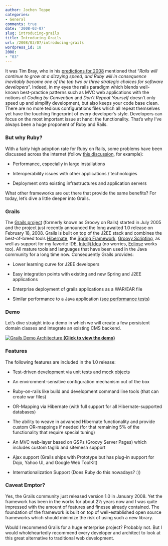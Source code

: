 ```yaml
---
author: Jochen Toppe
categories:
- General
comments: true
date: '2008-03-07'
slug: introducing-grails
title: Introducing Grails
url: /2008/03/07/introducing-grails
wordpress_id: 18
2008:
- "03"
---
```



It was Tim Bray, who in his [predictions for 2008](http://www.tbray.org/ongoing/When/200x/2008/01/03/Prediction-Rails) mentioned that “_Rails will continue to grow at a dizzying speed, and Ruby will in consequence inevitably become one of the top two or three strategic choices for software developers_”. Indeed, in my eyes the rails paradigm which blends well-known best-practice patterns such as MVC web applications with the notions of _Coding by Convention_ and _Don’t Repeat Yourself_ doesn’t only speed up and simplify development, but also keeps your code base clean. There are no more tedious configurations files which all repeat themselves yet have the touching fingerprint of every developer’s style. Developers can focus on the most important issue at hand: the functionality. That’s why I’ve always been a huge proponent of Ruby and Rails.





### But why Ruby?


With a fairly high adoption rate for Ruby on Rails, some problems have been discussed across the internet (follow [this discussion](http://graemerocher.blogspot.com/2006/04/grails-ruby-on-rails-feeling-heat.html), for example):



	
  * Performance, especially in large installations

	
  * Interoperability issues with other applications / technologies

	
  * Deployment onto existing infrastructures and application servers


What other frameworks are out there that provide the same benefits? For today, let’s dive a little deeper into Grails.


### Grails


The [Grails project](http://www.grails.org) (formerly known as Groovy on Rails) started in July 2005 and the project just recently announced the long awaited 1.0 release on February 18, 2008. Grails is built on top of the J2EE stack and combines the best-of-breed tools [Hibernate](http://www.hibernate.org/), the [Spring Framework](http://www.springframework.org/), [Groovy Scripting](http://groovy.codehaus.org/), as well as support for my favorite IDE, [Intellij Idea](http://www.jetbrains.com/idea/index.html) (no worries, [Eclipse](http://www.eclipse.org/) works too). All mature tools and languages that have been used in the Java community for a long time now. Consequently Grails provides:



	
  * Lower learning curve for J2EE developers

	
  * Easy integration points with existing and new Spring and J2EE applications

	
  * Enterprise deployment of grails applications as a WAR/EAR file

	
  * Similar performance to a Java application ([see performance tests](http://docs.codehaus.org/display/GRAILS/Grails+vs+Rails+Benchmark))




### Demo


Let’s dive straight into a demo in which we will create a few persistent domain classes and integrate an existing CMS backend.



[![Grails Demo Architecture](http://www.jtoee.com/wp-content/uploads/2008/06/oie_untitled.jpg)
**(Click to view the demo)**](http://jtoee.com/wp-content/uploads/2008/06/grailsdemo_final.html)





### Features


The following features are included in the 1.0 release:



	
  * Test-driven development via unit tests and mock objects

	
  * An environment-sensitive configuration mechanism out of the box

	
  * Ruby-on-rails like build and development command line tools (that can create war files)

	
  * OR-Mapping via Hibernate (with full support for all Hibernate-supported databases)

	
  * The ability to weave in advanced Hibernate functionality and provide custom OR-mappings if needed (for that remaining 5% of the functionality that require special tuning)

	
  * An MVC web-layer based on GSPs (Groovy Server Pages) which includes custom taglib and sitemesh support

	
  * Ajax support (Grails ships with Prototype but has plug-in support for Dojo, Yahoo UI, and Google Web ToolKit)

	
  * Internationalization Support (Does Ruby do this nowadays? :))




### Caveat Emptor?


Yes, the Grails community just released version 1.0 in January 2008. Yet the framework has been in the works for about 2½ years now and I was quite impressed with the amount of features and finesse already contained. The foundation of the framework is built on top of well-established open source frameworks which should minimize the risk of using such a new library.

Would I recommend Grails for a huge enterprise project? Probably not. But I would wholeheartedly recommend every developer and architect to look at this great alternative to traditional web development.
